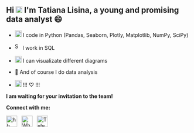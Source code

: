 ## Hi <img src="https://camo.githubusercontent.com/e8e7b06ecf583bc040eb60e44eb5b8e0ecc5421320a92929ce21522dbc34c891/68747470733a2f2f6d656469612e67697068792e636f6d2f6d656469612f6876524a434c467a6361737252346961377a2f67697068792e676966" alt="python" width="18" height="18"/> I'm Tatiana Lisina, a young and promising data analyst 😄

- [<img src="https://downloader.disk.yandex.ru/preview/fc9a6433d7d599b5c989f91c78ae46810d1ed989a0726963c016958879d9e3bb/64f26001/bYk6Ou4Zt2gv7hf1Dy3MRcT__bUTg4FDYFwR8rHqiaRujI074B63Y4R7d8jeTV6tUBExnSMnSIzoaDT95hmtIA%3D%3D?uid=0&filename=Python.png&disposition=inline&hash=&limit=0&content_type=image%2Fpng&owner_uid=0&tknv=v2&size=1920x893" alt="python" width="18" height="18"/>](https://github.com/bestearthman/Portfolio) I code in Python (Pandas, Seaborn, Plotly, Matplotlib, NumPy, SciPy)

- <img src="https://downloader.disk.yandex.ru/preview/914728a86664d62763e43b4327b7380402b2cf6aa9aca4125c8077f7ba55a3f1/64e91593/eD6BfXqaqYuvTc2-32mOfMhCGOHaxMwxpuTyYTH1Fe_uKDI-WzrjSPLZ8EuSeQVD6IOaIh0lWKY4Suf1UNzIBA%3D%3D?uid=0&filename=SQL.png&disposition=inline&hash=&limit=0&content_type=image%2Fpng&owner_uid=0&tknv=v2&size=2048x2048" alt="SQL" width="17" height="18"> I work in SQL 

- <img src="https://downloader.disk.yandex.ru/preview/5e12c1e2a29b457560cefe4814a38dc6319f22c822213118ae38a31a9aa06abc/64ef37e9/_ztY0WW-ZyHnUqlP69z1ZxT8o0_ssUg39Y_I3IIubNij4sk86C_M33hinTQzGK41AiBAFtEShF9Cda3llUXVfA%3D%3D?uid=0&filename=diagram2.jpg&disposition=inline&hash=&limit=0&content_type=image%2Fjpeg&owner_uid=0&tknv=v2&size=1920x893" alt="diagrams" width="18" height="18"/> I can visualizate different diagrams

- 💪 And of course I do data analysis

- <img src="https://downloader.disk.yandex.ru/preview/5f7720b9ff312420fd51f92bef988ad929651cf5cf59c7c8edcdc8e9efe62e93/64e913d0/KVDcTzFjKStwtmTQQ9MJ6RnMHIS483L-suqafPHEk7huDfVXKUmH4tqU7tE5eOp2swnX27G3DkoNnSGLF1P4xg%3D%3D?uid=0&filename=ChatGPT.png&disposition=inline&hash=&limit=0&content_type=image%2Fpng&owner_uid=0&tknv=v2&size=2048x2048" alt="ChatGPT" width="18" height="18"/> !!! ♡ !!!

**I am waiting for your invitation to the team!**<br>
  
 **Connect with me:**<br>

[<img src="https://downloader.disk.yandex.ru/preview/b98fe49be4cf755278b4f36a88180ed3c6145ca3ea7964285cfce559f371683c/64ef214d/jiVhzyDopTBcHqKz4LyZVYZHM63XhkT4lfA6QU7hT0JUjEklmGRYxY4l6QhfgM4WpoHR3eKrh6tZTPD3UeeYmg%3D%3D?uid=0&filename=hh.png&disposition=inline&hash=&limit=0&content_type=image%2Fpng&owner_uid=0&tknv=v2&size=1920x893" alt="hh" width="30" height="30"/>](https://hh.ru/resume/54995864ff0b25ccb60039ed1f646957626952) &#160; [<img src="https://downloader.disk.yandex.ru/preview/93014e2d045210b021325d23ca3fcfc1317d7f5f09c5ffc9dfc33430918925ed/64e9160e/YTB8oDKpJzhSFJwRThLK_u7oxq-EE4ZRf4VScL54RMKzEQwS5wNbSA94pV8kD4ioivvBq8Ff7KJN3uhwg_iCFw%3D%3D?uid=0&filename=Whatsapp.png&disposition=inline&hash=&limit=0&content_type=image%2Fpng&owner_uid=0&tknv=v2&size=2048x2048" alt="WhatsApp" width="30" height="30">](https://wa.me/79645059655) &#160; [<img src="https://downloader.disk.yandex.ru/preview/cc971805747f7b21e2f68d2ffd520a8012066909c2877e2667285845084d23ac/64ef37d1/cdrKBArOlJ-tCFo-DkwFMvzrvnFcqkhKsP1fFEvWTJ5eZCU13aoa0tEA9k0a6nxzTPFCiMaOhW6HWR0LrTgjjw%3D%3D?uid=0&filename=Telegram.png&disposition=inline&hash=&limit=0&content_type=image%2Fpng&owner_uid=0&tknv=v2&size=1920x893" alt="Telegram" width="30" height="30">](https://t.me/bestearthman) 
